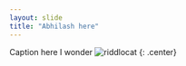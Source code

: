 ```yaml
---
layout: slide
title: "Abhilash here"
---
```


Caption here
I wonder
![riddlocat](https://octodex.github.com/images/riddlocat.png)
{: .center}

